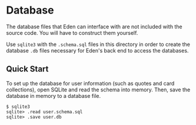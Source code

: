 # Database

The database files that Eden can interface with are not included with the source code. You will have to construct them yourself.

Use `sqlite3` with the `.schema.sql` files in this directory in order to create the database `.db` files necessary for Eden's back end to access the databases.

## Quick Start

To set up the database for user information (such as quotes and card collections), open SQLite and read the schema into memory. Then, save the 
database in memory to a database file.
```
$ sqlite3
sqlite> .read user.schema.sql
sqlite> .save user.db
